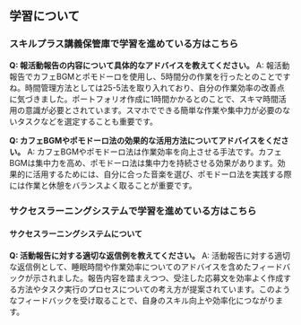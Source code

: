 ## 学習について
### スキルプラス講義保管庫で学習を進めている方はこちら

**Q: 報活動報告の内容について具体的なアドバイスを教えてください。**
A: 報活動報告でカフェBGMとポモドーロを使用し、5時間分の作業を行ったとのことですね。時間管理方法としては25-5法を取り入れており、自分の作業効率の改善点に気づきました。ポートフォリオ作成に1時間かかるとのことで、スキマ時間活用の意識が必要とされています。スマホでできる簡単な作業や集中力が必要のないタスクなどを選定することも重要です。

**Q: カフェBGMやポモドーロ法の効果的な活用方法についてアドバイスをください。**
A: カフェBGMやポモドーロ法は作業効率を向上させる手法です。カフェBGMは集中力を高め、ポモドーロ法は集中力を持続させる効果があります。効果的に活用するためには、自分に合った音楽を選び、ポモドーロ法を実践する際には作業と休憩をバランスよく取ることが重要です。

### サクセスラーニングシステムで学習を進めている方はこちら
#### サクセスラーニングシステムについて

**Q: 活動報告に対する適切な返信例を教えてください。**
A: 活動報告に対する適切な返信例として、睡眠時間や作業効率についてのアドバイスを含めたフィードバックが示されました。報告内容を踏まえつつ、受注した応募文を効率よく作成する方法やタスク実行のプロセスについての考え方が提案されています。このようなフィードバックを受け取ることで、自身のスキル向上や効率化につながります。
